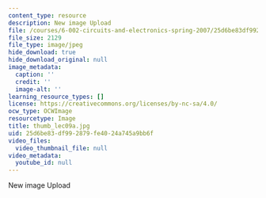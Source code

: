 ```yaml
---
content_type: resource
description: New image Upload
file: /courses/6-002-circuits-and-electronics-spring-2007/25d6be83df992879fe4024a745a9bb6f_thumb_lec09a.jpg
file_size: 2129
file_type: image/jpeg
hide_download: true
hide_download_original: null
image_metadata:
  caption: ''
  credit: ''
  image-alt: ''
learning_resource_types: []
license: https://creativecommons.org/licenses/by-nc-sa/4.0/
ocw_type: OCWImage
resourcetype: Image
title: thumb_lec09a.jpg
uid: 25d6be83-df99-2879-fe40-24a745a9bb6f
video_files:
  video_thumbnail_file: null
video_metadata:
  youtube_id: null
---
```

New image Upload